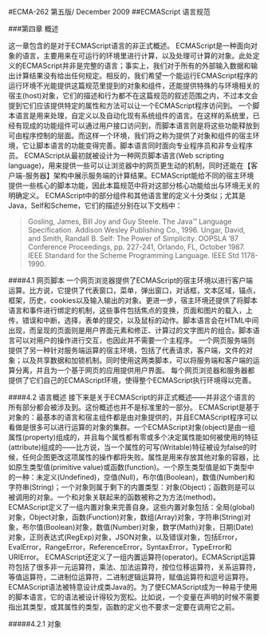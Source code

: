 #ECMA-262 第五版/ December 2009
##ECMAScript 语言规范

###第四章 概述

这一章包含的是对于ECMAScript语言的非正式概述。
ECMAScript是一种面向对象的语言，主要用来在可运行的环境里进行计算，以及处理可计算的对象。此处定义的ECMAScript并非是完整的语言；事实上，我们对于所有的外部输入数据和输出计算结果没有给出任何规定。相反的，我们希望一个能运行ECMAScript程序的运行环境不光能提供这篇规范里提到的对象和组件，还能提供特殊的与环境相关的宿主(host)对象，它们的描述和行为都不在这篇规范的叙述范围之内，不过本文会提到它们应该提供特定的属性和方法可以让一个ECMAScript程序访问到。
一个脚本语言是用来处理，自定义以及自动化现有系统组件的语言。在这样的系统里，已经有现成的功能组件可以通过用户接口访问到，而脚本语言则是将这些功能释放到可由程序控制的层面。而这样一个环境，我们将之称为提供了对象和组件的宿主环境，它让脚本语言的功能变得完善。脚本语言同时面向专业程序员和非专业程序员。
ECMAScript从最初就被设计为一种网页脚本语言(Web scripting language)，用来提供一些可以让浏览器中的网页更生动的机制，同时还能在【客户端-服务器】架构中展示服务端的计算结果。ECMAScript能给不同的宿主环境提供一些核心的脚本功能，因此本篇规范中将对这部分核心功能给出与环境无关的明确定义。
ECMAScript中的部分组件和其他语言里的定义十分类似；尤其是Java，Self和Scheme，它们的描述分别在以下文档中：

>Gosling, James, Bill Joy and Guy Steele. The Java™ Language Specification. Addison Wesley Publishing Co., 1996.
>Ungar, David, and Smith, Randall B. Self: The Power of Simplicity. OOPSLA ’87 Conference Proceedings, pp. 227-241, Orlando, FL, October 1987.
>IEEE Standard for the Scheme Programming Language. IEEE Std 1178-1990.

####4.1 网页脚本
一个网页浏览器提供了ECMAScript的宿主环境以进行客户端运算。比方说，它提供了代表窗口，菜单，弹出窗口，对话框，文本区域，锚点，框架，历史，cookies以及输入输出的对象。更进一步，宿主环境还提供了将脚本语言和事件进行绑定的机制，这些事件包括焦点的变换，页面和图片的载入，上传，错误和中断，选择，表单的提交，以及鼠标的动作。脚本语言会在HTML中间出现，而呈现的页面则是用户界面元素和修正、计算过的文字图片的组合。脚本语言可以对用户的操作进行交互，也因此并不需要一个主程序。
一个网页服务端则提供了另一种针对服务端运算的宿主环境，包括了代表请求，客户端，文件的对象；以及共享数据和加锁机制。同时使用这两类脚本，可以将服务端和客户端的运算分离，并且为一个基于网页的应用提供用户界面。
每个网页浏览器和服务器都提供了它们自己的ECMAScript环境，使得整个ECMAScript执行环境得以完善。

####4.2 语言概述
接下来是关于ECMAScript的非正式概述——并非这个语言的所有部分都会被涉及到。这份概述也并不是标准里的一部分。
ECMAScript是基于对象的：最基本的语言和宿主组件都是由对象提供的，并且ECMAScript程序可以看做是很多可以进行运算的对象的集群。一个ECMAScript对象(object)是由一组属性(property)组成的，并且每个属性都有零或多个决定属性能如何被使用的特征(attribute)组成的——比方说，当一个属性的可写(Writable)特征被设为false的时候，任何企图更改这项属性的操作都将失败。属性是用来存放其他对象的容器，比如原生类型值(primitive value)或函数(function)。一个原生类型值是如下类型中的一种：未定义(Undefined)，空值(Null)，布尔值(Boolean)，数值(Number)和字符串(String)；一个对象则属于剩下的内置类型：对象(Object)；函数则是可以被调用的对象。一个和对象关联起来的函数被称之为方法(method)。
ECMAScript定义了一组内置对象来完善自身。这些内置对象包括：全局(global)对象，Object对象，函数(Function)对象，数组(Array)对象，字符串(String)对象，布尔值(Boolean)对象，数值(Number)对象，数学(Math)对象，日期(Date)对象，正则表达式(RegExp)对象，JSON对象，以及错误对象，包括Error，EvalError，RangeError，ReferenceError，SyntaxError，TypeError和URIError。
ECMAScript还定义了一组内置运算符(operator)。ECMAScript运算符包括了很多非一元运算符，乘法、加法运算符，按位位移运算符，关系运算符，等值运算符，二进制位运算符，二进制逻辑运算符，赋值运算符和逗号运算符。
ECMAScript语法被特意设计成类Java的。为了使ECMAScript成为一种易于使用的脚本语言，它的语法被设计得较为宽松。比如说，一个变量在声明的时候不需要指出其类型，或其属性的类型，函数的定义也不要求一定要在调用它之前。

#####4.2.1 对象


